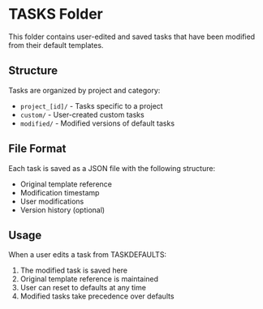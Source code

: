 # TASKS Folder

This folder contains user-edited and saved tasks that have been modified from their default templates.

## Structure

Tasks are organized by project and category:
- `project_[id]/` - Tasks specific to a project
- `custom/` - User-created custom tasks
- `modified/` - Modified versions of default tasks

## File Format

Each task is saved as a JSON file with the following structure:
- Original template reference
- Modification timestamp
- User modifications
- Version history (optional)

## Usage

When a user edits a task from TASKDEFAULTS:
1. The modified task is saved here
2. Original template reference is maintained
3. User can reset to defaults at any time
4. Modified tasks take precedence over defaults